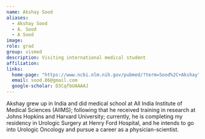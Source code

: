 ```yaml
---
name: Akshay Sood
aliases:
  - Akshay Sood
  - A. Sood
  - A Sood
image: 
role: grad
group: vismed
description: Visiting international medical student
affiliation: 
links:
  home-page: "https://www.ncbi.nlm.nih.gov/pubmed/?term=Sood%2C+Akshay"
  email: sood.86@gmail.com
  google-scholar: D3CqfbUAAAAJ
---
```


Akshay grew up in India and did medical school at All India Institute of Medical Sciences (AIIMS); following that he received training in research at Johns Hopkins and Harvard University; currently, he is completing my residency in Urologic Surgery at Henry Ford Hospital, and he intends to go into Urologic Oncology and pursue a career as a physician-scientist.



